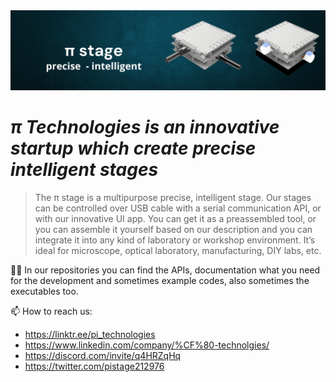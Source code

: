 <center><img src="https://raw.githubusercontent.com/PI-Technologies-Budapest/.github/main/profile/croped%20Facebook%20Cover%20(1)%20(1).png"></center>

# *π Technologies is an innovative startup which create precise intelligent stages*

> The π stage is a multipurpose precise, intelligent stage. Our stages can be controlled over USB cable with a serial communication API, or with our innovative UI app. You can get it as a preassembled tool, or you can assemble it yourself based on our description and you can integrate it into any kind of laboratory or workshop environment. It’s ideal for microscope, optical laboratory, manufacturing, DIY labs, etc.

👩‍💻 In our repositories you can find the APIs, documentation what you need for the development and sometimes example codes, also sometimes the executables too.

📫 How to reach us: 
 - https://linktr.ee/pi_technologies
 - https://www.linkedin.com/company/%CF%80-technolgies/
 - https://discord.com/invite/q4HRZqHq
 - https://twitter.com/pistage212976


<!---
PItechnologiesBudapest/PItechnologiesBudapest is a ✨ special ✨ repository because its `README.md` (this file) appears on your GitHub profile.
You can click the Preview link to take a look at your changes.
--->

<!--

**Here are some ideas to get you started:**

🙋‍♀️ A short introduction - what is your organization all about?
🌈 Contribution guidelines - how can the community get involved?
👩‍💻 Useful resources - where can the community find your docs? Is there anything else the community should know?
🍿 Fun facts - what does your team eat for breakfast?
🧙 Remember, you can do mighty things with the power of [Markdown](https://docs.github.com/github/writing-on-github/getting-started-with-writing-and-formatting-on-github/basic-writing-and-formatting-syntax)
-->
